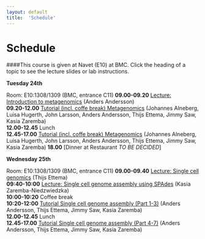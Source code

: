 ```yaml
---
layout: default
title:  'Schedule'
---
```


# Schedule

####This course is given at Navet (E10) at BMC. Click the heading of a topic to see the lecture slides or lab instructions.

**Tuesday 24th**  

Room:  E10:1308/1309 (BMC, entrance C11)
**09.00-09.20** [Lecture: Introduction to metagenomics](http://metagenomics-workshop.readthedocs.org/) (Anders Andersson)  
**09.20-12.00** [Tutorial (incl. coffe break) Metagenomics](http://metagenomics-workshop.readthedocs.org/) (Johannes Alneberg, Luisa Hugerth, John Larsson, Anders Andersson, Thijs Ettema, Jimmy Saw, Kasia Zaremba)  
**12.00-12.45** Lunch  
**12.45-17.00** [Tutorial (incl. coffe break) Metagenomics](http://metagenomics-workshop.readthedocs.org/) (Johannes Alneberg, Luisa Hugerth, John Larsson, Anders Andersson, Thijs Ettema, Jimmy Saw, Kasia Zaremba) 
**18.00** [Dinner at Restaurant *TO BE DECIDED*]

**Wednesday 25th**  

Room:  E10:1308/1309 (BMC, entrance C11)
**09.00-09.40** [Lecture: Single cell genomics](slides/Single_cell_genomics.PDF) (Thijs Ettema)  
**09:40-10:00** [Lecture: Single cell genome assembly using SPAdes](slides/SPAdes_intro_2014.pdf) (Kasia Zaremba-Niedzwiedzka)  
**10:00-10:20** Coffee break  
**10:20-12:00** [Tutorial Single cell genome assembly (Part 1-3)](tutorials/sc_genome_assembly) (Anders Andersson, Thijs Ettema, Jimmy Saw, Kasia Zaremba)  
**12.00-12.45** Lunch  
**12.45-17.00** [Tutorial Single cell genome assembly (Part 4-7)](tutorials/sc_genome_assembly) (Anders Andersson, Thijs Ettema, Jimmy Saw, Kasia Zaremba)  
